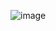 ![image](https://user-images.githubusercontent.com/77496081/145510961-c75de40e-a2c4-42fd-8958-95f9eef534fa.png)
